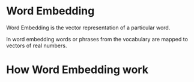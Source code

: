 # Word Embedding
Word Embedding is the vector representation of a particular word.

In word embedding words or phrases from the vocabulary are mapped to vectors of real numbers.

# How Word Embedding work

        
  
